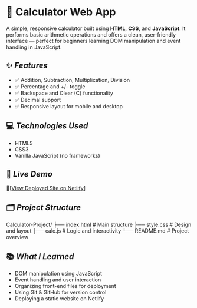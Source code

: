 # 🔢 **Calculator Web App**

A simple, responsive calculator built using **HTML**, **CSS**, and **JavaScript**. It performs basic arithmetic operations and offers a clean, user-friendly interface — perfect for beginners learning DOM manipulation and event handling in JavaScript.

## ✨ *Features*

- ✅ Addition, Subtraction, Multiplication, Division
- ✅ Percentage and +/- toggle
- ✅ Backspace and Clear (C) functionality
- ✅ Decimal support
- ✅ Responsive layout for mobile and desktop

## 💻 *Technologies Used*

- HTML5
- CSS3
- Vanilla JavaScript (no frameworks)

## 🚀 *Live Demo*

🔗[[View Deployed Site on Netlify](https://glassthemecalculator.netlify.app/)]

## 🗂 *Project Structure*

Calculator-Project/
├── index.html # Main structure
├── style.css # Design and layout
├── calc.js # Logic and interactivity
└── README.md # Project overview

## 📚 *What I Learned*

- DOM manipulation using JavaScript
- Event handling and user interaction
- Organizing front-end files for deployment
- Using Git & GitHub for version control
- Deploying a static website on Netlify
